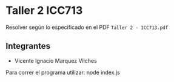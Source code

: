 # Taller 2 ICC713

Resolver según lo especificado en el PDF `Taller 2 - ICC713.pdf`

## Integrantes
- Vicente Ignacio Marquez Vilches

Para correr el programa utilizar: node index.js